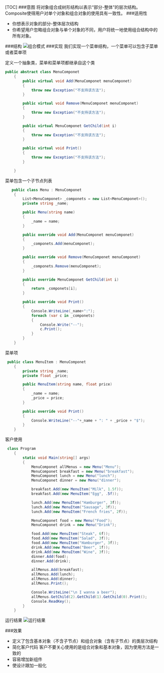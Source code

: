 [TOC]
###意图
将对象组合成树形结构以表示“部分-整体”的层次结构。Composite使得用户对单个对象和组合对象的使用具有一致性。
###适用性
- 你想表示对象的部分-整体层次结构
- 你希望用户忽略组合对象与单个对象的不同，用户将统一地使用组合结构中的所有对象。

###结构
![组合模式](http://images.cnblogs.com/cnblogs_com/castdream/758571/o_Composite.png)
###实现
我们实现一个菜单结构，一个菜单可以包含子菜单或者菜单项

定义一个抽象类，菜单和菜单项都继承自这个类
```cs
public abstract class MenuComponet
    {
        public virtual void Add(MenuComponet menuComponet)
        {
            throw new Exception("不支持该方法");
        }

        public virtual void Remove(MenuComponet menuComponet)
        {
            throw new Exception("不支持该方法");
        }

        public virtual MenuComponet GetChild(int i)
        {
            throw new Exception("不支持该方法");
        }

        public virtual void Print()
        {
            throw new Exception("不支持该方法");
        }

    }
```
菜单包含一个子节点列表
```cs
   public class Menu : MenuComponet
    {
        List<MenuComponet> _componets = new List<MenuComponet>();
        private string _name;

        public Menu(string name)
        {
            _name = name;
        }

        public override void Add(MenuComponet menuComponet)
        {
            _componets.Add(menuComponet);
        }

        public override void Remove(MenuComponet menuComponet)
        {
            _componets.Remove(menuComponet);
        }

        public override MenuComponet GetChild(int i)
        {
            return _componets[i];
        }

        public override void Print()
        {
            Console.WriteLine(_name+":");
            foreach (var c in _componets)
            {
                Console.Write("--");
                c.Print();
            }
        }
    }
```

菜单项
```cs
 public class MenuItem : MenuComponet
    {
        private string _name;
        private float _price;

        public MenuItem(string name, float price)
        {
            _name = name;
            _price = price;
        }

        public override void Print()
        {
            Console.WriteLine("--"+_name + ": " + _price + "$");
        }
    }
```
客户使用
```cs
 class Program
    {
        static void Main(string[] args)
        {
            MenuComponet allMenus = new Menu("Menu");
            MenuComponet breakfast = new Menu("breakfast");
            MenuComponet lunch = new Menu("lunch");
            MenuComponet dinner = new Menu("dinner");

            breakfast.Add(new MenuItem("Milk", 1.5f));
            breakfast.Add(new MenuItem("Egg", .5f));

            lunch.Add(new MenuItem("Hamburger", 3f));
            lunch.Add(new MenuItem("Sausage", 3f));
            lunch.Add(new MenuItem("French fries", 2f));

            MenuComponet food = new Menu("Food");
            MenuComponet drink = new Menu("Drink");

            food.Add(new MenuItem("Steak", 6f));
            food.Add(new MenuItem("Salad", 3f));
            food.Add(new MenuItem("Hamburger", 3f));
            drink.Add(new MenuItem("Beer", 1f));
            drink.Add(new MenuItem("Wine", 3f));
            dinner.Add(food);
            dinner.Add(drink);

            allMenus.Add(breakfast);
            allMenus.Add(lunch);
            allMenus.Add(dinner);
            allMenus.Print();

            Console.WriteLine("\n I wanna a beer");
            allMenus.GetChild(2).GetChild(1).GetChild(0).Print();
            Console.ReadKey();
        }
    }
```
运行结果
![运行结果](http://images.cnblogs.com/cnblogs_com/castdream/758573/o_s1.png)

###效果
- 定义了包含基本对象（不含子节点）和组合对象（含有子节点）的类层次结构
- 简化客户代码 客户不要关心使用的是组合对象和基本对象，因为使用方法是一致的
- 容易增加新组件
- 使设计跟加一般化
